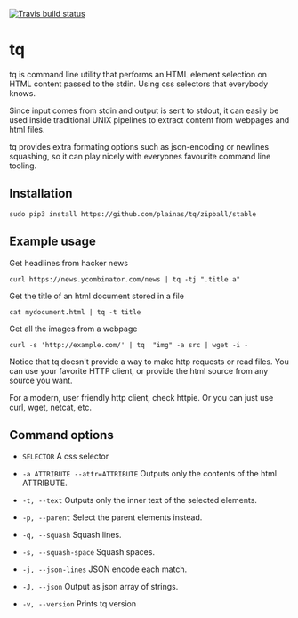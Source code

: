 [![Travis build status](https://travis-ci.org/plainas/tq.svg?branch=master)](https://travis-ci.org/plainas/tq)

# tq

tq is command line utility  that performs an HTML element selection on HTML content passed to the stdin. Using css selectors that everybody knows.

Since input comes from stdin and output is sent to stdout, it can easily be used inside traditional UNIX pipelines to extract content from webpages and html files.

tq provides extra formating options such as json-encoding or newlines squashing, so it can play nicely with everyones favourite command line tooling.


## Installation

	sudo pip3 install https://github.com/plainas/tq/zipball/stable

## Example usage

Get headlines from hacker news

	curl https://news.ycombinator.com/news | tq -tj ".title a"

Get the title of an html document stored in a file

	cat mydocument.html | tq -t title

Get all the images from a webpage

	curl -s 'http://example.com/' | tq  "img" -a src | wget -i -


Notice that tq doesn't provide a way to make http requests or read files. You can use your favorite HTTP client, or provide the html source from any source you want.

For a modern, user friendly http client, check httpie. Or you can just use curl, wget, netcat, etc.

## Command options

  * `SELECTOR`
    A css selector

  * `-a ATTRIBUTE --attr=ATTRIBUTE`
    Outputs only the contents of the html ATTRIBUTE.

  * `-t, --text`
    Outputs only the inner text of the selected elements.
  
  * `-p, --parent`
    Select the parent elements instead.

  * `-q, --squash`
    Squash lines.

  * `-s, --squash-space`
    Squash spaces.

  * `-j, --json-lines`
    JSON encode each match.

  * `-J, --json`
    Output as json array of strings.

  * `-v, --version`
    Prints tq version
